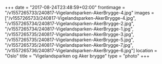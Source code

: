 +++
date = "2017-08-24T23:48:59+02:00"
frontimage = "/v1557265733/240817-Vigelandsparken-AkerBrygge-4.jpg"
images = ["/v1557265733/240817-Vigelandsparken-AkerBrygge-4.jpg", "/v1557265734/240817-Vigelandsparken-AkerBrygge-2.jpg", "/v1557265734/240817-Vigelandsparken-AkerBrygge-1.jpg", "/v1557265735/240817-Vigelandsparken-AkerBrygge-3.jpg", "/v1557265735/240817-Vigelandsparken-AkerBrygge-5.jpg", "/v1557265735/240817-Vigelandsparken-AkerBrygge-7.jpg", "/v1557265736/240817-Vigelandsparken-AkerBrygge-6.jpg"]
location = "Oslo"
title = "Vigelandsparken og Aker brygge"
type = "photo"
+++
